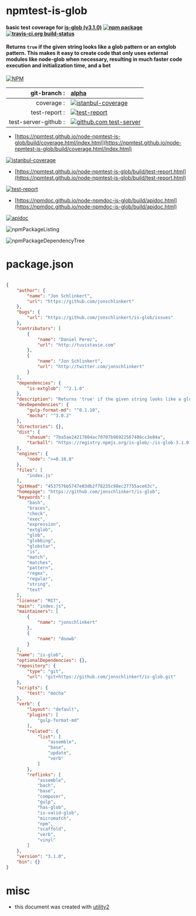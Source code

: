# npmtest-is-glob

#### basic test coverage for  [is-glob (v3.1.0)](https://github.com/jonschlinkert/is-glob)  [![npm package](https://img.shields.io/npm/v/npmtest-is-glob.svg?style=flat-square)](https://www.npmjs.org/package/npmtest-is-glob) [![travis-ci.org build-status](https://api.travis-ci.org/npmtest/node-npmtest-is-glob.svg)](https://travis-ci.org/npmtest/node-npmtest-is-glob)

#### Returns `true` if the given string looks like a glob pattern or an extglob pattern. This makes it easy to create code that only uses external modules like node-glob when necessary, resulting in much faster code execution and initialization time, and a bet

[![NPM](https://nodei.co/npm/is-glob.png?downloads=true&downloadRank=true&stars=true)](https://www.npmjs.com/package/is-glob)

| git-branch : | [alpha](https://github.com/npmtest/node-npmtest-is-glob/tree/alpha)|
|--:|:--|
| coverage : | [![istanbul-coverage](https://npmtest.github.io/node-npmtest-is-glob/build/coverage.badge.svg)](https://npmtest.github.io/node-npmtest-is-glob/build/coverage.html/index.html)|
| test-report : | [![test-report](https://npmtest.github.io/node-npmtest-is-glob/build/test-report.badge.svg)](https://npmtest.github.io/node-npmtest-is-glob/build/test-report.html)|
| test-server-github : | [![github.com test-server](https://npmtest.github.io/node-npmtest-is-glob/GitHub-Mark-32px.png)](https://npmtest.github.io/node-npmtest-is-glob/build/app/index.html) | | build-artifacts : | [![build-artifacts](https://npmtest.github.io/node-npmtest-is-glob/glyphicons_144_folder_open.png)](https://github.com/npmtest/node-npmtest-is-glob/tree/gh-pages/build)|

- [https://npmtest.github.io/node-npmtest-is-glob/build/coverage.html/index.html](https://npmtest.github.io/node-npmtest-is-glob/build/coverage.html/index.html)

[![istanbul-coverage](https://npmtest.github.io/node-npmtest-is-glob/build/screenCapture.buildCi.browser.%252Ftmp%252Fbuild%252Fcoverage.lib.html.png)](https://npmtest.github.io/node-npmtest-is-glob/build/coverage.html/index.html)

- [https://npmtest.github.io/node-npmtest-is-glob/build/test-report.html](https://npmtest.github.io/node-npmtest-is-glob/build/test-report.html)

[![test-report](https://npmtest.github.io/node-npmtest-is-glob/build/screenCapture.buildCi.browser.%252Ftmp%252Fbuild%252Ftest-report.html.png)](https://npmtest.github.io/node-npmtest-is-glob/build/test-report.html)

- [https://npmdoc.github.io/node-npmdoc-is-glob/build/apidoc.html](https://npmdoc.github.io/node-npmdoc-is-glob/build/apidoc.html)

[![apidoc](https://npmdoc.github.io/node-npmdoc-is-glob/build/screenCapture.buildCi.browser.%252Ftmp%252Fbuild%252Fapidoc.html.png)](https://npmdoc.github.io/node-npmdoc-is-glob/build/apidoc.html)

![npmPackageListing](https://npmtest.github.io/node-npmtest-is-glob/build/screenCapture.npmPackageListing.svg)

![npmPackageDependencyTree](https://npmtest.github.io/node-npmtest-is-glob/build/screenCapture.npmPackageDependencyTree.svg)



# package.json

```json

{
    "author": {
        "name": "Jon Schlinkert",
        "url": "https://github.com/jonschlinkert"
    },
    "bugs": {
        "url": "https://github.com/jonschlinkert/is-glob/issues"
    },
    "contributors": [
        {
            "name": "Daniel Perez",
            "url": "http://tuvistavie.com"
        },
        {
            "name": "Jon Schlinkert",
            "url": "http://twitter.com/jonschlinkert"
        }
    ],
    "dependencies": {
        "is-extglob": "^2.1.0"
    },
    "description": "Returns 'true' if the given string looks like a glob pattern or an extglob pattern. This makes it easy to create code that only uses external modules like node-glob when necessary, resulting in much faster code execution and initialization time, and a bet",
    "devDependencies": {
        "gulp-format-md": "^0.1.10",
        "mocha": "^3.0.2"
    },
    "directories": {},
    "dist": {
        "shasum": "7ba5ae24217804ac70707b96922567486cc3e84a",
        "tarball": "https://registry.npmjs.org/is-glob/-/is-glob-3.1.0.tgz"
    },
    "engines": {
        "node": ">=0.10.0"
    },
    "files": [
        "index.js"
    ],
    "gitHead": "4537576b5747e03db2f78235c98ec27755ace63c",
    "homepage": "https://github.com/jonschlinkert/is-glob",
    "keywords": [
        "bash",
        "braces",
        "check",
        "exec",
        "expression",
        "extglob",
        "glob",
        "globbing",
        "globstar",
        "is",
        "match",
        "matches",
        "pattern",
        "regex",
        "regular",
        "string",
        "test"
    ],
    "license": "MIT",
    "main": "index.js",
    "maintainers": [
        {
            "name": "jonschlinkert"
        },
        {
            "name": "doowb"
        }
    ],
    "name": "is-glob",
    "optionalDependencies": {},
    "repository": {
        "type": "git",
        "url": "git+https://github.com/jonschlinkert/is-glob.git"
    },
    "scripts": {
        "test": "mocha"
    },
    "verb": {
        "layout": "default",
        "plugins": [
            "gulp-format-md"
        ],
        "related": {
            "list": [
                "assemble",
                "base",
                "update",
                "verb"
            ]
        },
        "reflinks": [
            "assemble",
            "bach",
            "base",
            "composer",
            "gulp",
            "has-glob",
            "is-valid-glob",
            "micromatch",
            "npm",
            "scaffold",
            "verb",
            "vinyl"
        ]
    },
    "version": "3.1.0",
    "bin": {}
}
```



# misc
- this document was created with [utility2](https://github.com/kaizhu256/node-utility2)
